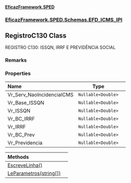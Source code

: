 #### [EficazFramework.SPED](EficazFrameworkSPED.md 'EficazFramework SPED')
### [EficazFramework.SPED.Schemas.EFD_ICMS_IPI](EficazFramework.SPED.Schemas.EFD_ICMS_IPI.md 'EficazFramework.SPED.Schemas.EFD_ICMS_IPI')

## RegistroC130 Class

REGISTRO C130: ISSQN, IRRF E PREVIDÊNCIA SOCIAL

### Remarks
### Properties

| Name | Type | |
| :--- | :---: | :--- |
| Vr_Serv_NaoIncidenciaICMS | `Nullable<Double>` |  |
| Vr_Base_ISSQN | `Nullable<Double>` |  |
| Vr_ISSQN | `Nullable<Double>` |  |
| Vr_BC_IRRF | `Nullable<Double>` |  |
| Vr_IRRF | `Nullable<Double>` |  |
| Vr_BC_Prev | `Nullable<Double>` |  |
| Vr_Previdencia | `Nullable<Double>` |  |

| Methods | |
| :--- | :--- |
| [EscreveLinha()](EficazFramework.SPED.Schemas.EFD_ICMS_IPI/RegistroC130/EscreveLinha().md 'EficazFramework.SPED.Schemas.EFD_ICMS_IPI.RegistroC130.EscreveLinha()') | |
| [LeParametros(string[])](EficazFramework.SPED.Schemas.EFD_ICMS_IPI/RegistroC130/LeParametros(string[]).md 'EficazFramework.SPED.Schemas.EFD_ICMS_IPI.RegistroC130.LeParametros(string[])') | |
